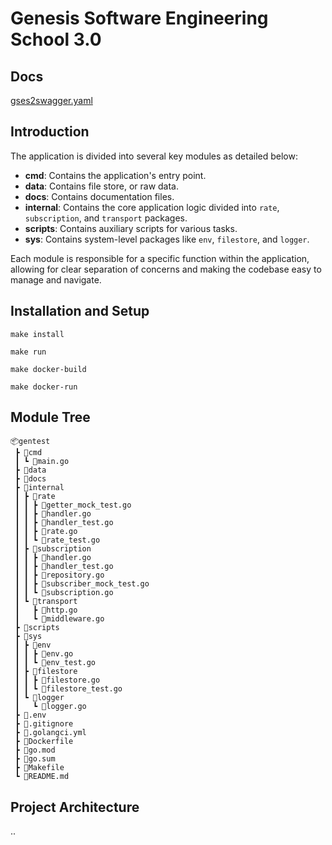# Genesis Software Engineering School 3.0

## Docs

[gses2swagger.yaml](docs%2Fgses2swagger.yaml)

## Introduction

The application is divided into several key modules as detailed below:

- **cmd**: Contains the application's entry point.
- **data**: Contains file store, or raw data.
- **docs**: Contains documentation files.
- **internal**: Contains the core application logic divided into `rate`, `subscription`, and `transport` packages.
- **scripts**: Contains auxiliary scripts for various tasks.
- **sys**: Contains system-level packages like `env`, `filestore`, and `logger`.

Each module is responsible for a specific function within the application, allowing for clear separation of concerns and
making the codebase easy to manage and navigate.

## Installation and Setup

```shell
make install
```

```shell
make run
```

```shell
make docker-build
 ``` 

```shell
make docker-run
 ```  

## Module Tree

```
📦gentest
 ┣ 📂cmd
 ┃ ┗ 📜main.go
 ┣ 📂data
 ┣ 📂docs
 ┣ 📂internal
 ┃ ┣ 📂rate
 ┃ ┃ ┣ 📜getter_mock_test.go
 ┃ ┃ ┣ 📜handler.go
 ┃ ┃ ┣ 📜handler_test.go
 ┃ ┃ ┣ 📜rate.go
 ┃ ┃ ┗ 📜rate_test.go
 ┃ ┣ 📂subscription
 ┃ ┃ ┣ 📜handler.go
 ┃ ┃ ┣ 📜handler_test.go
 ┃ ┃ ┣ 📜repository.go
 ┃ ┃ ┣ 📜subscriber_mock_test.go
 ┃ ┃ ┗ 📜subscription.go
 ┃ ┗ 📂transport
 ┃   ┣ 📜http.go
 ┃   ┗ 📜middleware.go
 ┣ 📂scripts
 ┣ 📂sys
 ┃ ┣ 📂env
 ┃ ┃ ┣ 📜env.go
 ┃ ┃ ┗ 📜env_test.go
 ┃ ┣ 📂filestore
 ┃ ┃ ┣ 📜filestore.go
 ┃ ┃ ┗ 📜filestore_test.go
 ┃ ┗ 📂logger
 ┃   ┗ 📜logger.go
 ┣ 📜.env
 ┣ 📜.gitignore
 ┣ 📜.golangci.yml
 ┣ 📜Dockerfile
 ┣ 📜go.mod
 ┣ 📜go.sum
 ┣ 📜Makefile
 ┗ 📜README.md
```

## Project Architecture

..